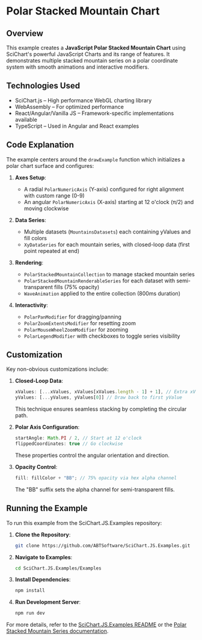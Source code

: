 # Polar Stacked Mountain Chart

## Overview

This example creates a **JavaScript Polar Stacked Mountain Chart** using SciChart's powerful JavaScript Charts and its range of features. It demonstrates multiple stacked mountain series on a polar coordinate system with smooth animations and interactive modifiers.

## Technologies Used

-   SciChart.js – High performance WebGL charting library
-   WebAssembly – For optimized performance
-   React/Angular/Vanilla JS – Framework-specific implementations available
-   TypeScript – Used in Angular and React examples

## Code Explanation

The example centers around the `drawExample` function which initializes a polar chart surface and configures:

1. **Axes Setup**:

    - A radial `PolarNumericAxis` (Y-axis) configured for right alignment with custom range (0-9)
    - An angular `PolarNumericAxis` (X-axis) starting at 12 o'clock (π/2) and moving clockwise

2. **Data Series**:

    - Multiple datasets (`MountainsDatasets`) each containing yValues and fill colors
    - `XyDataSeries` for each mountain series, with closed-loop data (first point repeated at end)

3. **Rendering**:

    - `PolarStackedMountainCollection` to manage stacked mountain series
    - `PolarStackedMountainRenderableSeries` for each dataset with semi-transparent fills (75% opacity)
    - `WaveAnimation` applied to the entire collection (800ms duration)

4. **Interactivity**:
    - `PolarPanModifier` for dragging/panning
    - `PolarZoomExtentsModifier` for resetting zoom
    - `PolarMouseWheelZoomModifier` for zooming
    - `PolarLegendModifier` with checkboxes to toggle series visibility

## Customization

Key non-obvious customizations include:

1. **Closed-Loop Data**:

    ```typescript
    xValues: [...xValues, xValues[xValues.length - 1] + 1], // Extra xValue to close loop
    yValues: [...yValues, yValues[0]] // Draw back to first yValue
    ```

    This technique ensures seamless stacking by completing the circular path.

2. **Polar Axis Configuration**:

    ```typescript
    startAngle: Math.PI / 2, // Start at 12 o'clock
    flippedCoordinates: true // Go clockwise
    ```

    These properties control the angular orientation and direction.

3. **Opacity Control**:
    ```typescript
    fill: fillColor + "BB"; // 75% opacity via hex alpha channel
    ```
    The "BB" suffix sets the alpha channel for semi-transparent fills.

## Running the Example

To run this example from the SciChart.JS.Examples repository:

1. **Clone the Repository**:

    ```bash
    git clone https://github.com/ABTSoftware/SciChart.JS.Examples.git
    ```

2. **Navigate to Examples**:

    ```bash
    cd SciChart.JS.Examples/Examples
    ```

3. **Install Dependencies**:

    ```bash
    npm install
    ```

4. **Run Development Server**:
    ```bash
    npm run dev
    ```

For more details, refer to the [SciChart.JS.Examples README](https://github.com/ABTSoftware/SciChart.JS.Examples/blob/master/README.md) or the [Polar Stacked Mountain Series documentation](https://www.scichart.com/documentation/js/v4/2d-charts/chart-types/polar-stacked-mountain-renderable-series/).
